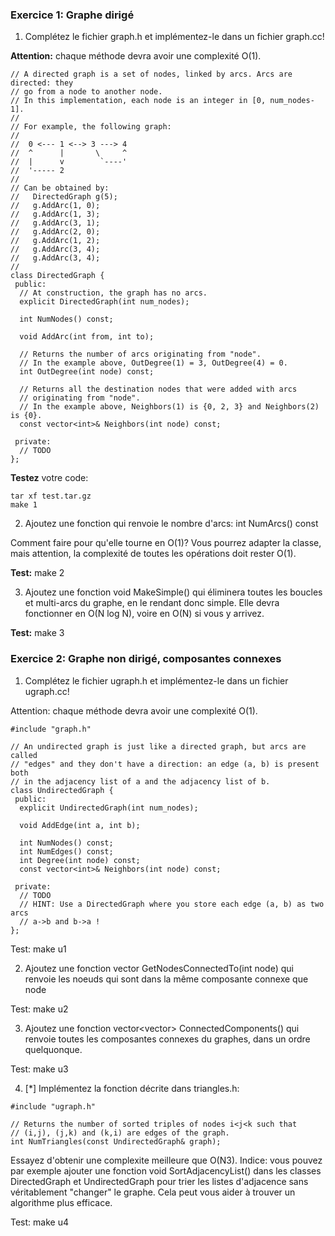 ### Exercice 1: Graphe dirigé

1. Complétez le fichier graph.h et implémentez-le dans un fichier graph.cc! 

**Attention:** chaque méthode devra avoir une complexité O(1).

```
// A directed graph is a set of nodes, linked by arcs. Arcs are directed: they
// go from a node to another node.
// In this implementation, each node is an integer in [0, num_nodes-1].
//
// For example, the following graph:
//
//  0 <--- 1 <--> 3 ---> 4
//  ^      |       \     ^
//  |      v        `----'
//  '----- 2
//
// Can be obtained by:
//   DirectedGraph g(5);
//   g.AddArc(1, 0);
//   g.AddArc(1, 3);
//   g.AddArc(3, 1);
//   g.AddArc(2, 0);
//   g.AddArc(1, 2);
//   g.AddArc(3, 4);
//   g.AddArc(3, 4);
//
class DirectedGraph {
 public:
  // At construction, the graph has no arcs.
  explicit DirectedGraph(int num_nodes);

  int NumNodes() const;

  void AddArc(int from, int to);

  // Returns the number of arcs originating from "node".
  // In the example above, OutDegree(1) = 3, OutDegree(4) = 0.
  int OutDegree(int node) const;

  // Returns all the destination nodes that were added with arcs
  // originating from "node".
  // In the example above, Neighbors(1) is {0, 2, 3} and Neighbors(2) is {0}.
  const vector<int>& Neighbors(int node) const;

 private:
  // TODO
};

```

**Testez** votre code:
```
tar xf test.tar.gz
make 1
```

2. Ajoutez une fonction qui renvoie le nombre d'arcs: int NumArcs() const 

Comment faire pour qu'elle tourne en O(1)? Vous pourrez adapter la classe, mais attention, la complexité de toutes les opérations doit rester O(1). 

**Test:** make 2 


3. Ajoutez une fonction void MakeSimple() qui éliminera toutes les boucles et multi-arcs du graphe, en le rendant donc simple. 
Elle devra fonctionner en O(N log N), voire en O(N) si vous y arrivez. 

**Test:** make 3 


### Exercice 2: Graphe non dirigé, composantes connexes

1. Complétez le fichier ugraph.h et implémentez-le dans un fichier ugraph.cc! 

Attention: chaque méthode devra avoir une complexité O(1).

```
#include "graph.h"

// An undirected graph is just like a directed graph, but arcs are called
// "edges" and they don't have a direction: an edge (a, b) is present both
// in the adjacency list of a and the adjacency list of b.
class UndirectedGraph {
 public:
  explicit UndirectedGraph(int num_nodes);

  void AddEdge(int a, int b);

  int NumNodes() const;
  int NumEdges() const;
  int Degree(int node) const;
  const vector<int>& Neighbors(int node) const;

 private:
  // TODO
  // HINT: Use a DirectedGraph where you store each edge (a, b) as two arcs
  // a->b and b->a !
};

```

Test:
make u1


2. Ajoutez une fonction vector<int> GetNodesConnectedTo(int node) qui renvoie les noeuds qui sont dans la même composante connexe que node 

Test: make u2 


3. Ajoutez une fonction vector<vector<int>> ConnectedComponents() qui renvoie toutes les composantes connexes du graphes, dans un ordre quelquonque. 

Test: make u3 

4. [*] Implémentez la fonction décrite dans triangles.h:
```
#include "ugraph.h"

// Returns the number of sorted triples of nodes i<j<k such that
// (i,j), (j,k) and (k,i) are edges of the graph.
int NumTriangles(const UndirectedGraph& graph);
```

Essayez d'obtenir une complexite meilleure que O(N3). 
Indice: vous pouvez par exemple ajouter une fonction void SortAdjacencyList() dans les classes DirectedGraph et UndirectedGraph pour trier les listes d'adjacence sans véritablement "changer" le graphe. Cela peut vous aider à trouver un algorithme plus efficace. 

Test: make u4 


